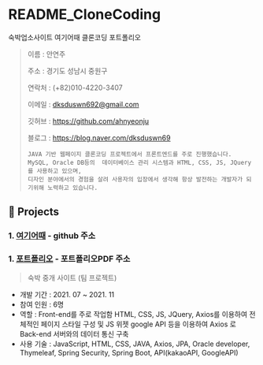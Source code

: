 # README_CloneCoding
숙박업소사이트 여기어때 클론코딩 포트폴리오


> 이름 : 안연주 <br>
> 
> 주소 : 경기도 성남시 중원구 
>
> 연락처 : (+82)010-4220-3407
>
> 이메일 : dksduswn692@gmail.com
> 
> 깃허브 : https://github.com/ahnyeonju
>  
> 블로그 : https://blog.naver.com/dksduswn69
>```
> JAVA 기반 웹페이지 클론코딩 프로젝트에서 프론트엔드를 주로 진행했습니다.
> MySQL, Oracle DB등의  데이터베이스 관리 시스템과 HTML, CSS, JS, JQuery를 사용하고 있으며,
> 디자인 분야에서의 경험을 살려 사용자의 입장에서 생각해 항상 발전하는 개발자가 되기위해 노력하고 있습니다.
>```
## 📌  Projects
### 1. [여기어때](https://github.com/ahnyeonju/CloneCoding--) - github 주소
### 1. [포트폴리오](https://github.com/ahnyeonju/README_CloneCoding/blob/main/%EC%95%88%EC%97%B0%EC%A3%BC_%ED%8F%AC%ED%8A%B8%ED%8F%B4%EB%A6%AC%EC%98%A4.pdf) - 포트폴리오PDF 주소

>  숙박 중개 사이트 (팀 프로젝트)
* 개발 기간 : 2021. 07 ~ 2021. 11
* 참여 인원 : 6명
* 역할 : Front-end를 주로 작업함 HTML, CSS, JS, JQuery, Axios를 이용하여
 전체적인 페이지 스타일 구성 및 JS 위젯 google API 등을 이용하여 Axios 로 Back-end 서버와의 데이터 통신 구축
* 사용 기술 : JavaScript, HTML, CSS, JAVA, Axios, JPA, Oracle developer, Thymeleaf, Spring Security, Spring Boot, API(kakaoAPI, GoogleAPI)
